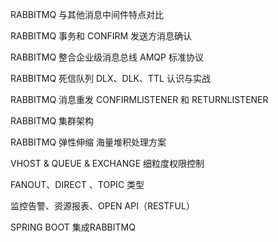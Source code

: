 RABBITMQ 与其他消息中间件特点对比

RABBITMQ 事务和 CONFIRM 发送方消息确认

RABBITMQ 整合企业级消息总线 AMQP 标准协议

RABBITMQ 死信队列 DLX、DLK、TTL 认识与实战

RABBITMQ 消息重发 CONFIRMLISTENER 和 RETURNLISTENER

RABBITMQ 集群架构

RABBITMQ 弹性伸缩 海量堆积处理方案

VHOST & QUEUE & EXCHANGE 细粒度权限控制

FANOUT、DIRECT 、TOPIC 类型

监控告警、资源报表、OPEN API（RESTFUL）

SPRING BOOT 集成RABBITMQ